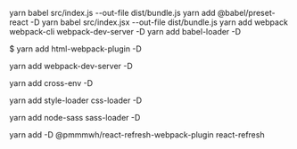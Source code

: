 yarn babel src/index.js --out-file dist/bundle.js 
yarn add @babel/preset-react -D
yarn babel src/index.jsx --out-file dist/bundle.js
yarn add webpack webpack-cli webpack-dev-server -D
yarn add babel-loader -D

$ yarn add html-webpack-plugin -D

yarn add webpack-dev-server -D

yarn add cross-env -D

yarn add style-loader css-loader -D

yarn add node-sass sass-loader  -D

yarn add -D @pmmmwh/react-refresh-webpack-plugin react-refresh
